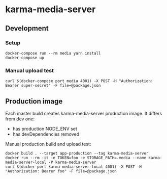 # karma-media-server

## Development

### Setup
```
docker-compose run --rm media yarn install
docker-compose up
```

### Manual upload test
```
curl $(docker-compose port media 4001) -X POST -H "Authorization: Bearer super-secret" -F file=@package.json
```


## Production image

Each master build creates karma-media-server production image.
It differs from dev one:
- has production NODE_ENV set
- has devDependencies removed 

Manual production build and upload test:
```
docker build . --target app-production --tag karma-media-server
docker run --rm -it -e TOKEN=foo -e STORAGE_PATH=.media --name karma-media-server-local -P karma-media-server
curl $(docker port karma-media-server-local 4001) -X POST -H "Authorization: Bearer foo" -F file=@package.json
```

